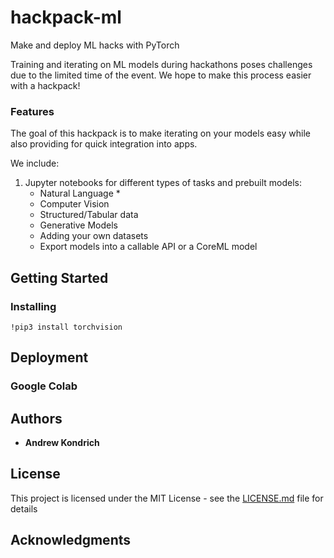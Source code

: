 # hackpack-ml

Make and deploy ML hacks with PyTorch

Training and iterating on ML models during hackathons poses challenges due to the limited time of the event. 
We hope to make this process easier with a hackpack!

### Features

The goal of this hackpack is to make iterating on your models easy while also providing for quick integration into apps.

We include:
1. Jupyter notebooks for different types of tasks and prebuilt models:
    * Natural Language
        *  
    * Computer Vision
    * Structured/Tabular data
    * Generative Models
    * Adding your own datasets
    * Export models into a callable API or a CoreML model
 
## Getting Started
### Installing
```
!pip3 install torchvision
```
## Deployment
### Google Colab

## Authors

* **Andrew Kondrich** 

## License

This project is licensed under the MIT License - see the [LICENSE.md](LICENSE.md) file for details

## Acknowledgments

